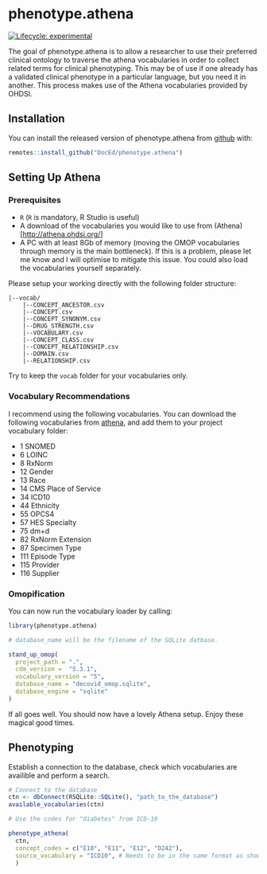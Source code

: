 
<!-- README.md is generated from README.Rmd. Please edit that file -->

# phenotype.athena

<!-- badges: start -->

[![Lifecycle:
experimental](https://img.shields.io/badge/lifecycle-experimental-orange.svg)](https://www.tidyverse.org/lifecycle/#experimental)
<!-- badges: end -->

The goal of phenotype.athena is to allow a researcher to use their
preferred clinical ontology to traverse the athena vocabularies in order
to collect related terms for clinical phenotyping. This may be of use if
one already has a validated clinical phenotype in a particular language,
but you need it in another. This process makes use of the Athena
vocabularies provided by OHDSI.

## Installation

You can install the released version of phenotype.athena from
[github](https://www.github.com/DocEd/phenotype.athena) with:

``` r
remotes::install_github("DocEd/phenotype.athena")
```

## Setting Up Athena

### Prerequisites

-   `R` (`R` is mandatory, R Studio is useful)
-   A download of the vocabularies you would like to use from
    (Athena)\[<http://athena.ohdsi.org/>\]
-   A PC with at least 8Gb of memory (moving the OMOP vocabularies
    through memory is the main bottleneck). If this is a problem, please
    let me know and I will optimise to mitigate this issue. You could
    also load the vocabularies yourself separately.

Please setup your working directly with the following folder structure:

    |--vocab/
        |--CONCEPT_ANCESTOR.csv
        |--CONCEPT.csv
        |--CONCEPT_SYNONYM.csv
        |--DRUG_STRENGTH.csv
        |--VOCABULARY.csv
        |--CONCEPT_CLASS.csv
        |--CONCEPT_RELATIONSHIP.csv
        |--DOMAIN.csv
        |--RELATIONSHIP.csv

Try to keep the `vocab` folder for your vocabularies only.

### Vocabulary Recommendations

I recommend using the following vocabularies. You can download the
following vocabularies from [athena](https://athena.ohdsi.org/), and add
them to your project vocabulary folder:

-   1 SNOMED
-   6 LOINC
-   8 RxNorm
-   12 Gender
-   13 Race
-   14 CMS Place of Service
-   34 ICD10
-   44 Ethnicity
-   55 OPCS4
-   57 HES Specialty
-   75 dm+d
-   82 RxNorm Extension
-   87 Specimen Type
-   111 Episode Type
-   115 Provider
-   116 Supplier

### Omopification

You can now run the vocabulary loader by calling:

``` r
library(phenotype.athena)

# database_name will be the filename of the SQLite datbase.

stand_up_omop(
  project_path = ".",
  cdm_version =  "5.3.1",
  vocabulary_version = "5",
  database_name = "decovid_omop.sqlite",
  database_engine = "sqlite"
)
```

If all goes well. You should now have a lovely Athena setup. Enjoy these
magical good times.

## Phenotyping

Establish a connection to the database, check which vocabularies are
availible and perform a search.

``` r
# Connect to the database
ctn <- dbConnect(RSQLite::SQLite(), "path_to_the_database")
available_vocabularies(ctn)

# Use the codes for "diabetes" from ICD-10

phenotype_athena(
  ctn,
  concept_codes = c("E10", "E11", "E12", "O242"),
  source_vocabulary = "ICD10", # Needs to be in the same format as shown by `available_vocabularies()`
  )
```
